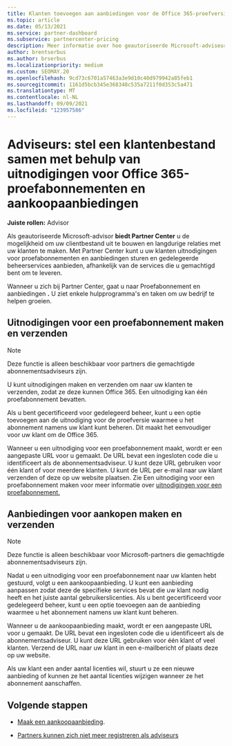 ```yaml
---
title: Klanten toevoegen aan aanbiedingen voor de Office 365-proefversie
ms.topic: article
ms.date: 05/13/2021
ms.service: partner-dashboard
ms.subservice: partnercenter-pricing
description: Meer informatie over hoe geautoriseerde Microsoft-adviseurs hun Office 365 kunnen groeien. Uitnodigingen voor Office 365 proefabonnement en aanbiedingen maken en verzenden naar clients.
author: brentserbus
ms.author: brserbus
ms.localizationpriority: medium
ms.custom: SEOMAY.20
ms.openlocfilehash: 9cd73c6701a57463a3e9d10c40d979942a85feb1
ms.sourcegitcommit: 1161d5bcb345e368348c535a7211f0d353c5a471
ms.translationtype: MT
ms.contentlocale: nl-NL
ms.lasthandoff: 09/09/2021
ms.locfileid: "123957586"
---
```

# <a name="advisors-build-your-client-base-with-office-365-trial-invitations-and-purchase-offers"></a>Adviseurs: stel een klantenbestand samen met behulp van uitnodigingen voor Office 365-proefabonnementen en aankoopaanbiedingen


**Juiste rollen:** Advisor


Als geautoriseerde Microsoft-advisor **biedt Partner Center** u de mogelijkheid om uw clientbestand uit te bouwen en langdurige relaties met uw klanten te maken. Met Partner Center kunt u uw klanten uitnodigingen voor proefabonnementen en aanbiedingen sturen en gedelegeerde beheerservices aanbieden, afhankelijk van de services die u gemachtigd bent om te leveren.

Wanneer u zich bij Partner Center, gaat u naar Proefabonnement en aanbiedingen **.** U ziet enkele hulpprogramma's en taken om uw bedrijf te helpen groeien.

## <a name="create-and-send-trial-invitations"></a>Uitnodigingen voor een proefabonnement maken en verzenden

> [!NOTE]
> Deze functie is alleen beschikbaar voor partners die gemachtigde abonnementsadviseurs zijn.

U kunt uitnodigingen maken en verzenden om naar uw klanten te verzenden, zodat ze deze kunnen Office 365. Een uitnodiging kan één proefabonnement bevatten.

Als u bent gecertificeerd voor gedelegeerd beheer, kunt u een optie toevoegen aan de uitnodiging voor de proefversie waarmee u het abonnement namens uw klant kunt beheren. Dit maakt het eenvoudiger voor uw klant om de Office 365.

Wanneer u een uitnodiging voor een proefabonnement maakt, wordt er een aangepaste URL voor u gemaakt. De URL bevat een ingesloten code die u identificeert als de abonnementsadviseur. U kunt deze URL gebruiken voor één klant of voor meerdere klanten. U kunt de URL per e-mail naar uw klant verzenden of deze op uw website plaatsen.
Zie Een uitnodiging voor een proefabonnement maken voor meer informatie over [uitnodigingen voor een proefabonnement.](advisors-create-a-trial-invitation.md)

## <a name="create-and-send-purchase-offers"></a>Aanbiedingen voor aankopen maken en verzenden

> [!NOTE]
> Deze functie is alleen beschikbaar voor Microsoft-partners die gemachtigde abonnementsadviseurs zijn.

Nadat u een uitnodiging voor een proefabonnement naar uw klanten hebt gestuurd, volgt u een aankoopaanbieding. U kunt een aanbieding aanpassen zodat deze de specifieke services bevat die uw klant nodig heeft en het juiste aantal gebruikerslicenties. Als u bent gecertificeerd voor gedelegeerd beheer, kunt u een optie toevoegen aan de aanbieding waarmee u het abonnement namens uw klant kunt beheren.

Wanneer u de aankoopaanbieding maakt, wordt er een aangepaste URL voor u gemaakt. De URL bevat een ingesloten code die u identificeert als de abonnementsadviseur. U kunt deze URL gebruiken voor één klant of veel klanten. Verzend de URL naar uw klant in een e-mailbericht of plaats deze op uw website.

Als uw klant een ander aantal licenties wil, stuurt u ze een nieuwe aanbieding of kunnen ze het aantal licenties wijzigen wanneer ze het abonnement aanschaffen.

## <a name="next-steps"></a>Volgende stappen

- [Maak een aankoopaanbieding](advisor-create-a-purchase-offer.md).

- [Partners kunnen zich niet meer registreren als adviseurs](advisors-no-csp.md)
